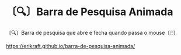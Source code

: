 # 〔🔍〕Barra de Pesquisa Animada

〔🔍〕Barra de pesquisa que abre e fecha quando passa o mouse〔🖱️〕

https://erikraft.github.io/barra-de-pesquisa-animada/
